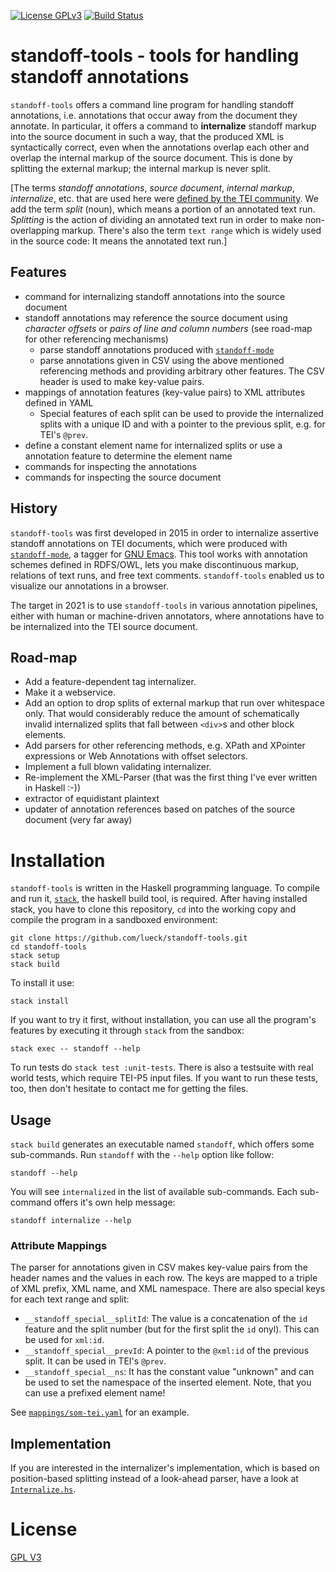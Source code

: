 [![License
GPLv3](https://img.shields.io/badge/license-GPL_3-green.svg)](http://www.gnu.org/licenses/gpl-3.0.txt)
[![Build Status](https://app.travis-ci.com/lueck/standoff-tools.svg?branch=master)](https://app.travis-ci.com/lueck/standoff-tools)

# standoff-tools - tools for handling standoff annotations #

`standoff-tools` offers a command line program for handling standoff
annotations, i.e. annotations that occur away from the document they
annotate. In particular, it offers a command to **internalize**
standoff markup into the source document in such a way, that the
produced XML is syntactically correct, even when the annotations
overlap each other and overlap the internal markup of the source
document. This is done by splitting the external markup; the internal
markup is never split.

[The terms *standoff annotations*, *source document*, *internal
markup*, *internalize*, etc. that are used here were [defined by the
TEI
community](https://www.tei-c.org/release/doc/tei-p5-doc/en/html/SA.html#SASO). We
add the term *split* (noun), which means a portion of an annotated
text run. *Splitting* is the action of dividing an annotated text run
in order to make non-overlapping markup. There's also the term `text
range` which is widely used in the source code: It means the annotated
text run.]


## Features ##

- command for internalizing standoff annotations into the source document
- standoff annotations may reference the source document using
  *character offsets* or *pairs of line and column numbers* (see
  road-map for other referencing mechanisms)
  - parse standoff annotations produced with
    [`standoff-mode`](https://github.com/lueck/standoff-mode)
  - parse annotations given in CSV using the above mentioned
    referencing methods and providing arbitrary other features. The
    CSV header is used to make key-value pairs.
- mappings of annotation features (key-value pairs) to XML attributes
  defined in YAML
  - Special features of each split can be used to provide the
    internalized splits with a unique ID and with a pointer to the
    previous split, e.g. for TEI's `@prev`.
- define a constant element name for internalized splits or use a
  annotation feature to determine the element name
- commands for inspecting the annotations
- commands for inspecting the source document


## History ##

`standoff-tools` was first developed in 2015 in order to internalize
assertive standoff annotations on TEI documents, which were produced
with [`standoff-mode`](https://github.com/lueck/standoff-mode), a
tagger for [GNU Emacs](https://www.gnu.org/software/emacs/). This tool
works with annotation schemes defined in RDFS/OWL, lets you make
discontinuous markup, relations of text runs, and free text
comments. `standoff-tools` enabled us to visualize our annotations in
a browser.

The target in 2021 is to use `standoff-tools` in various annotation
pipelines, either with human or machine-driven annotators, where
annotations have to be internalized into the TEI source document.


## Road-map ##

- Add a feature-dependent tag internalizer.
- Make it a webservice.
- Add an option to drop splits of external markup that run over
  whitespace only. That would considerably reduce the amount of
  schematically invalid internalized splits that fall between
  `<div>`s and other block elements.
- Add parsers for other referencing methods, e.g. XPath and XPointer
  expressions or Web Annotations with offset selectors.
- Implement a full blown validating internalizer.
- Re-implement the XML-Parser (that was the first thing I've ever
  written in Haskell :-))
- extractor of equidistant plaintext
- updater of annotation references based on patches of the source
  document (very far away)


# Installation #

`standoff-tools` is written in the Haskell programming language. To
compile and run it, [`stack`](https://haskellstack.org), the haskell
build tool, is required. After having installed stack, you have to
clone this repository, `cd` into the working copy and compile the
program in a sandboxed environment:

```{shell}
git clone https://github.com/lueck/standoff-tools.git
cd standoff-tools
stack setup
stack build
```

To install it use:

```{shell}
stack install
```

If you want to try it first, without installation, you can use all the
program's features by executing it through `stack` from the sandbox:

```{shell}
stack exec -- standoff --help
```

To run tests do `stack test :unit-tests`. There is also a testsuite
with real world tests, which require TEI-P5 input files. If you want
to run these tests, too, then don't hesitate to contact me for getting
the files.


## Usage ##

`stack build` generates an executable named `standoff`, which offers
some sub-commands. Run `standoff` with the `--help` option like
follow:

```{shell}
standoff --help
```

You will see `internalized` in the list of available
sub-commands. Each sub-command offers it's own help message:

```{shell}
standoff internalize --help
```

### Attribute Mappings ###

The parser for annotations given in CSV makes key-value pairs from the
header names and the values in each row. The keys are mapped to a
triple of XML prefix, XML name, and XML namespace. There are also
special keys for each text range and split:

- `__standoff_special__splitId`: The value is a concatenation of the
  `id` feature and the split number (but for the first split the `id`
  onyl). This can be used for `xml:id`.
- `__standoff_special__prevId`: A pointer to the `@xml:id` of the
  previous split. It can be used in TEI's `@prev`.
- `__standoff_special__ns`: It has the constant value "unknown" and
  can be used to set the namespace of the inserted element. Note, that
  you can use a prefixed element name!

See [`mappings/som-tei.yaml`](mappings/som-tei.yaml) for an example.


## Implementation ##

If you are interested in the internalizer's implementation, which is
based on position-based splitting instead of a look-ahead parser, have
a look at [`Internalize.hs`](src/StandOff/Internalize.hs).


# License #

[GPL V3](http://www.gnu.org/licenses/gpl-3.0.txt)
